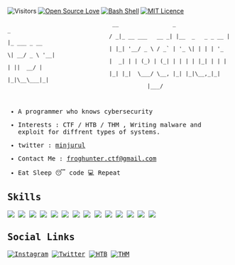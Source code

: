 <!-- all link -->
<link rel="stylesheet" href="https://use.fontawesome.com/releases/v5.6.1/css/all.css" integrity="sha384-gfdkjb5BdAXd+lj+gudLWI+BXq4IuLW5IT+brZEZsLFm++aCMlF1V92rMkPaX4PP" crossorigin="anonymous">

![Visitors](https://visitor-badge.laobi.icu/badge?page_id=dev-frog)
[![Open Source Love](https://badges.frapsoft.com/os/v2/open-source.svg?v=103)](https://github.com/dev-frog?tab=repositories)
[![Bash Shell](https://badges.frapsoft.com/bash/v1/bash.png?v=103)](https://github.com/dev-frog?tab=repositories)
[![MIT Licence](https://badges.frapsoft.com/os/mit/mit.png?v=103)](https://github.com/dev-frog?tab=repositories)

<!-- [![froghunter](https://github.com/dev-frog/)](https://dev-frog.github.io) -->

```ascii
                                 __                 _                 _            
                                / _|_ __ ___   __ _| |__  _   _ _ __ | |_ ___ _ __ 
                                | |_| '__/ _ \ / _` | '_ \| | | | '_ \| __/ _ \ '__|
                                |  _| | | (_) | (_| | | | | |_| | | | | ||  __/ |   
                                |_| |_|  \___/ \__, |_| |_|\__,_|_| |_|\__\___|_|   
                                            |___/                                



```

<samp>

- A programmer who knows cybersecurity

- Interests : CTF / HTB / THM , Writing malware and exploit for diffrent types of systems.

- twitter : <a href="https://twitter.com/minjurul">minjurul</a>

- Contact Me : <a href="mailto:froghunter.ctf@gmail.com">froghunter.ctf@gmail.com</a>

- Eat <i class="fas fa-utensils"></i> Sleep 😴 code 💻 Repeat

## Skills

![](https://img.shields.io/badge/OS-Linux-informational?style=flat&logo=linux&logoColor=white&color=99e836)
![](https://img.shields.io/badge/Shell-Bash%20/%20ZSH-informational?style=flat&logo=gnu-bash&logoColor=white&color=99e836)
![](https://img.shields.io/badge/Code-AssemblyScript-informational?style=flat&logo=AssemblyScript&logoColor=white&color=99e836)
![](https://img.shields.io/badge/Code-C-informational?style=flat&logo=C&logoColor=white&color=99e836)
![](https://img.shields.io/badge/Code-C++-informational?style=flat&logo=C++&logoColor=white&color=99e836)
![](https://img.shields.io/badge/Code-React-informational?style=flat&logo=React&logoColor=white&color=99e836)
![](https://img.shields.io/badge/Code-TypeScript-informational?style=flat&logo=TypeScript&logoColor=white&color=99e836)
![](https://img.shields.io/badge/Code-Python-informational?style=flat&logo=python&logoColor=white&color=99e836)
![](https://img.shields.io/badge/Code-Electron-informational?style=flat&logo=Electron&logoColor=white&color=99e836)
![](https://img.shields.io/badge/Code-OpenCV-informational?style=flat&logo=OpenCV&logoColor=white&color=99e836)
![](https://img.shields.io/badge/Code-PyTorch-informational?style=flat&logo=PyTorch&logoColor=white&color=99e836)
![](https://img.shields.io/badge/DevOps-Docker-informational?style=flat&logo=docker&logoColor=white&color=99e836)
![](https://img.shields.io/badge/DevOps-Kubernetes-informational?style=flat&logo=kubernetes&logoColor=white&color=99e836)
![](https://img.shields.io/badge/Editor-VS_Code-informational?style=flat&logo=visual-studio-code&logoColor=white&color=99e836)


## Social Links

[![Instagram](https://img.shields.io/badge/-Instagram-000000?style=flat&logo=Instagram&logoColor=bc2a8d)](https://instagram.com/minjurahman)
[![Twitter](https://img.shields.io/badge/-Twitter-000000?style=flat&logo=Twitter&logoColor=00acee)](https://twitter.com/minjurul)
[![HTB](https://img.shields.io/badge/-HackTheBox-000000?style=flat&logo=codesandbox&logoColor=9FEF00)](https://app.hackthebox.com/profile/33943)
[![THM](https://img.shields.io/badge/-TryHackMe-000000?style=flat&logo=icloud&logoColor=gray)](https://tryhackme.com/p/Froghunter)

</samp>